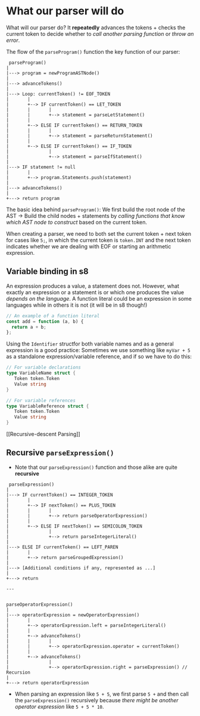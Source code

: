 # What our parser will do

What will our parser do? It **repeatedly** advances the tokens + checks the current token to decide whether to _call another parsing function_ or _throw an error_.

The flow of the `parseProgram()` function the key function of our parser:

```
 parseProgram()
|
|---> program = newProgramASTNode()
|
|---> advanceTokens()
|
|---> Loop: currentToken() != EOF_TOKEN
|       |
|       +--> IF currentToken() == LET_TOKEN
|       |       |
|       |       +--> statement = parseLetStatement()
|       |
|       +--> ELSE IF currentToken() == RETURN_TOKEN
|       |       |
|       |       +--> statement = parseReturnStatement()
|       |
|       +--> ELSE IF currentToken() == IF_TOKEN
|               |
|               +--> statement = parseIfStatement()
|
|---> IF statement != null
|       |
|       +--> program.Statements.push(statement)
|
|---> advanceTokens()
|
+---> return program
```

The basic idea behind `parseProgram()`: We first build the root node of the AST -> Build the child nodes + statements by _calling functions that know which AST node to construct_ based on the current token.

When creating a parser, we need to both set the current token + next token for cases like `5;`, in which the current token is `token.INT` and the next token indicates whether we are dealing with EOF or starting an arithmetic expression.

## Variable binding in s8

An expression produces a value, a statement does not. However, what exactly an expression or a statement is or which one produces the value _depends on the language_. A function literal could be an expression in some languages while in others it is not (it will be in s8 though!)

```js
// An example of a function literal
const add = function (a, b) {
  return a + b;
};
```

Using the `Identifier` structfor both variable names and as a general expression is a good practice: Sometimes we use something like `myVar + 5` as a standalone expression/variable reference, and if so we have to do this:

```go
// For variable declarations
type VariableName struct {
   Token token.Token
   Value string
}

// For variable references
type VariableReference struct {
   Token token.Token
   Value string
}
```

[[Recursive-descent Parsing]]

## Recursive `parseExpression()`

- Note that our `parseExpression()` function and those alike are quite **recursive**

```
 parseExpression()
|
|---> IF currentToken() == INTEGER_TOKEN
|       |
|       +--> IF nextToken() == PLUS_TOKEN
|       |       |
|       |       +--> return parseOperatorExpression()
|       |
|       +--> ELSE IF nextToken() == SEMICOLON_TOKEN
|               |
|               +--> return parseIntegerLiteral()
|
|---> ELSE IF currentToken() == LEFT_PAREN
|       |
|       +--> return parseGroupedExpression()
|
|---> [Additional conditions if any, represented as ...]
|
+---> return

---


parseOperatorExpression()
|
|---> operatorExpression = newOperatorExpression()
|       |
|       +--> operatorExpression.left = parseIntegerLiteral()
|       |
|       +--> advanceTokens()
|       |       |
|       |       +--> operatorExpression.operator = currentToken()
|       |
|       +--> advanceTokens()
|               |
|               +--> operatorExpression.right = parseExpression() // Recursion
|
+---> return operatorExpression
```

- When parsing an expression like `5 + 5`, we first parse `5 +` and then call the `parseExpression()` recursively because _there might be another operator expression_ like `5 + 5 * 10`.
